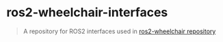 # ros2-wheelchair-interfaces
> A repository for ROS2 interfaces used in [ros2-wheelchair repository](https://github.com/Marthenn/ros2-wheelchair)

